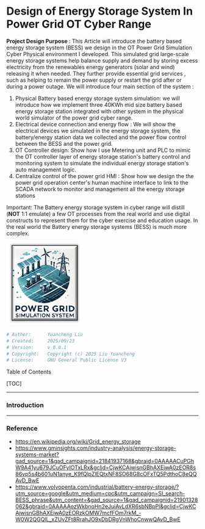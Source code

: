 # Design of Energy Storage System In Power Grid OT Cyber Range

**Project Design Purpose** : This Article will introduce the battery based energy storage system (BESS) we design in the OT Power Grid Simulation Cyber Physical environment I developed. This simulated grid large-scale energy storage systems help balance supply and demand by storing excess electricity from the renewables energy generators (solar and wind) releasing it when needed. They further provide essential grid services , such as helping to remain the power supply or restart the grid after or during  a power outage. We will introduce four main section of the system : 

1. Physical Battery based energy storage system simulation: we will introduce how we implement three 40KWh mid size battery based energy storage station integrated with other system in the physical world simulator of the power grid cyber range.
2. Electrical device connection and energy flow : We will show the electrical devices we simulated in the energy storage system, the battery/energy station data we collected and the power flow control between the BESS and the power grid. 
3. OT Controller design: Show how I use Metering unit and PLC to mimic the OT controller layer of energy storage station's battery control and monitoring system to simulate the individual energy storage station's auto management logic. 
4. Centralize control of the power grid HMI : Show how we design the the power grid operation center's human machine interface to link to the SCADA network to monitor and management all the energy storage stations

Important: The Battery energy storage system in cyber range  will distill (**NOT** 1:1 emulate) a few OT processes from the real world and use digital constructs to represent them for the cyber exercise and education usage. In the real world the Battery energy storage systems (BESS) is much more complex. 

![](5_Energy_Storage_System_Design_Img/logo_small.png)

```python
# Author:      Yuancheng Liu
# Created:     2025/09/23
# Version:     v_0.0.1
# Copyright:   Copyright (c) 2025 Liu Yuancheng
# License:     GNU General Public License V3
```

Table of Contents

[TOC]

------

### Introduction



















------

### Reference

- https://en.wikipedia.org/wiki/Grid_energy_storage
- https://www.gminsights.com/industry-analysis/energy-storage-systems-market?gad_source=1&gad_campaignid=21841937168&gbraid=0AAAAACuPGhW9A41yu679JCuOFyIOTxLRx&gclid=CjwKCAjwisnGBhAXEiwA0zEOR8s86vp5s4b601uN1anye_K9fQlpZlEQtxNF8SO68G8cOFxTQ5PdthoC8eQQAvD_BwE
- https://www.volvopenta.com/industrial/battery-energy-storage/?utm_source=google&utm_medium=cpc&utm_campaign=SI_search-BESS_phrase&utm_content=&gad_source=1&gad_campaignid=21901328062&gbraid=0AAAAAozWkbnoHn2eJuiAvLdXR6sbNBpPl&gclid=CjwKCAjwisnGBhAXEiwA0zEORzkOMW7mcfFOm7rkM_-W0W2QGQlL_xZUvZFt8RrahJO9xDbDRgVnWhoCnwwQAvD_BwE